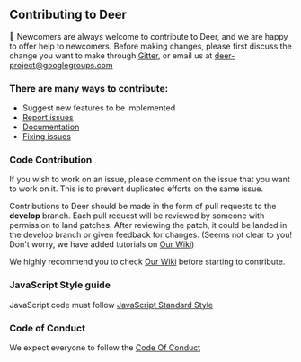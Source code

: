 ## Contributing to Deer

:tada: Newcomers are always welcome to contribute to Deer, and we are happy to offer help to newcomers.
Before making changes, please first discuss the change you want to make through [Gitter](https://gitter.im/abahmed/Deer), or email us at [deer-project@googlegroups.com](deer-project@googlegroups.com)


### There are many ways to contribute:

+ Suggest new features to be implemented
+ [Report issues](issues)
+ [Documentation](https://github.com/abahmed/deer/wiki)
+ [Fixing issues](issues)

### Code Contribution

If you wish to work on an issue, please comment on the issue that you want to work on it. This is to prevent duplicated efforts on the same issue.


Contributions to Deer should be made in the form of pull requests to the **develop** branch. Each pull request will be reviewed by someone with permission to land patches. After reviewing the patch, it could be landed in the develop branch or given feedback for changes. (Seems not clear to you! Don't worry, we have added tutorials on [Our Wiki](https://github.com/abahmed/deer/wiki/GitHub-workflow))


We highly recommend you to check [Our Wiki](https://github.com/abahmed/deer/wiki) before starting to contribute.


### JavaScript Style guide
JavaScript code must follow [JavaScript Standard Style](https://standardjs.com)


### Code of Conduct
We expect everyone to follow the [Code Of Conduct](docs/CODE_OF_CONDUCT.md)
